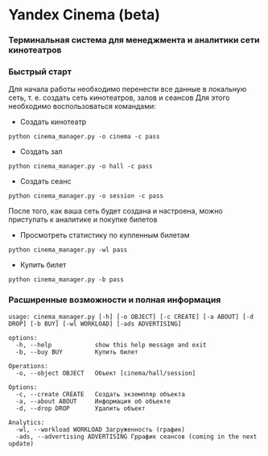 # Yandex Cinema (beta)
### Терминальная система для менеджмента и аналитики сети кинотеатров

### Быстрый старт
Для начала работы необходимо перенести все данные в локальную сеть, т. е. создать сеть кинотеатров, залов и сеансов
Для этого необходимо воспользоваться командами:

* Создать кинотеатр
```commandline
python cinema_manager.py -o cinema -c pass
```

* Создать зал
```commandline
python cinema_manager.py -o hall -c pass
```

* Создать сеанс
```commandline
python cinema_manager.py -o session -c pass
```

После того, как ваша сеть будет создана и настроена, можно приступать к аналитике и покупке билетов
* Просмотреть статистику по купленным билетам
```commandline
python cinema_manager.py -wl pass
```

* Купить билет
```commandline
python cinema_manager.py -b pass
```


### Расширенные возможности и полная информация
```commandline
usage: cinema_manager.py [-h] [-o OBJECT] [-c CREATE] [-a ABOUT] [-d DROP] [-b BUY] [-wl WORKLOAD] [-ads ADVERTISING]

options:
  -h, --help            show this help message and exit
  -b, --buy BUY         Купить билет

Operations:
  -o, --object OBJECT   Объект [cinema/hall/session]

Options:
  -c, --create CREATE   Создать экземпляр объекта
  -a, --about ABOUT     Информация об объекте
  -d, --drop DROP       Удалить объект

Analytics:
  -wl, --workload WORKLOAD Загруженность (график)
  -ads, --advertising ADVERTISING Гррафик сеансов (coming in the next update)
```
